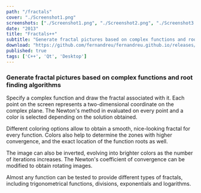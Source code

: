 ```yaml
---
path: "/fractals"
cover: "./Screenshot1.png"
screenshots: ["./Screenshot1.png", "./Screenshot2.png", "./Screenshot3.png", "./Screenshot4.png", "./Screenshot5.png"]
date: "2013"
title: "Fractals++"
subtitle: "Generate fractal pictures based on complex functions and root finding algorithms"
download: "https://github.com/fernandreu/fernandreu.github.io/releases/download/v1.0/Fractals++.zip"
published: true
tags: ['C++', 'Qt', 'Desktop']
---
```

### Generate fractal pictures based on complex functions and root finding algorithms

Specify a complex function and draw the fractal associated with it. Each point on the screen represents a
two-dimensional coordinate on the complex plane. The Newton's method in evaluated on every point and a color
is selected depending on the solution obtained.

Different coloring options allow to obtain a smooth, nice-looking fractal for every function. Colors also
help to determine the zones with higher convergence, and the exact location of the function roots as well.

The image can also be inverted, evolving into brighter colors as the number of iterations increases. The
Newton's coefficient of convergence can be modified to obtain rotating images.

Almost any function can be tested to provide different types of fractals, including trigonometrical
functions, divisions, exponentials and logarithms.
